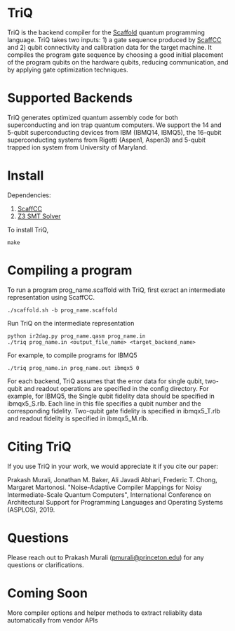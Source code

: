 # TriQ
TriQ is the backend compiler for the [Scaffold](https://github.com/epiqc/ScaffCC) quantum programming language. TriQ takes two inputs: 1) a gate sequence produced by [ScaffCC](https://github.com/epiqc/ScaffCC) and 2) qubit connectivity and calibration data for the target machine. It compiles the program gate sequence by choosing a good initial placement of the program qubits on the hardware qubits, reducing communication, and by applying gate optimization techniques. 

# Supported Backends
TriQ generates optimized quantum assembly code for both superconducting and ion trap quantum computers. We support the 14 and 5-qubit superconducting devices from IBM (IBMQ14, IBMQ5), the 16-qubit superconducting systems from Rigetti (Aspen1, Aspen3) and 5-qubit trapped ion system from University of Maryland.

# Install
Dependencies:
1. [ScaffCC](https://github.com/epiqc/ScaffCC)
2. [Z3 SMT Solver](https://github.com/Z3Prover/z3)

To install TriQ, 
```
make 
```

# Compiling a program
To run a program prog_name.scaffold with TriQ, first exract an intermediate representation using ScaffCC.
```
./scaffold.sh -b prog_name.scaffold
```
Run TriQ on the intermediate representation
```
python ir2dag.py prog_name.qasm prog_name.in
./triq prog_name.in <output_file_name> <target_backend_name> 
```
For example, to compile programs for IBMQ5 
```
./triq prog_name.in prog_name.out ibmqx5 0
```
For each backend, TriQ assumes that the error data for single qubit, two-qubit and readout operations are specified in the config directory. For example, for IBMQ5, the Single qubit fidelity data should be specified in ibmqx5_S.rlb. Each line in this file specifies a qubit number and the corresponding fidelity. Two-qubit gate fidelity is specified in ibmqx5_T.rlb and readout fidelity is specified in ibmqx5_M.rlb.

# Citing TriQ
If you use TriQ in your work, we would appreciate it if you cite our paper:

Prakash Murali, Jonathan M. Baker, Ali Javadi Abhari, Frederic T. Chong, Margaret Martonosi. "Noise-Adaptive Compiler Mappings for Noisy Intermediate-Scale Quantum Computers", International Conference on Architectural Support for Programming Languages and Operating Systems (ASPLOS), 2019.

# Questions
Please reach out to Prakash Murali (pmurali@princeton.edu) for any questions or clarifications.

# Coming Soon
More compiler options and helper methods to extract reliablity data automatically from vendor APIs
